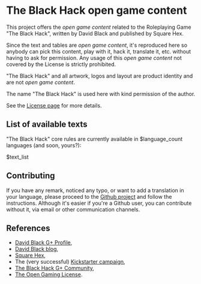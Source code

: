 # The Black Hack open game content

This project offers the *open game content* related to the Roleplaying Game "The Black Hack", written by David Black and published by Square Hex.

Since the text and tables are *open game content*, it's reproduced here so anybody can pick this content, play with it, hack it, translate it, etc. without having to ask for permission. Any usage of this *open game content* not covered by the License is strictly prohibited.

"The Black Hack" and all artwork, logos and layout are product identity and are not *open game content*.

The name "The Black Hack" is used here with kind permission of the author.

See the [License page](license.html) for more details.

## List of available texts

"The Black Hack" core rules are currently available in $language_count languages (and soon, yours?):

$text_list


## Contributing

If you have any remark, noticed any typo, or want to add a translation in your language, please proceed to the [Github project](https://github.com/brunobord/the-black-hack#contribute) and follow the instructions. Although it's easier if you're a Github user, you can contribute without it, via email or other communication channels.

## References

* [David Black G+ Profile](https://plus.google.com/112905476698977529502),
* [David Black blog](http://dngnsndrgns.blogspot.fr/),
* [Square Hex](http://squarehex.myshopify.com/),
* The (very successful) [Kickstarter campaign](https://www.kickstarter.com/projects/1730454032/the-black-hack),
* [The Black Hack G+ Community](https://plus.google.com/communities/107832933727516137622),
* [The Open Gaming License](http://www.opengamingfoundation.org/ogl.html).
